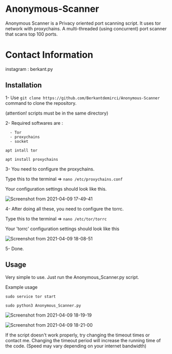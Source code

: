 # Anonymous-Scanner
Anonymous Scanner is a Privacy oriented port scanning script. It uses tor network with proxychains. A multi-threaded (using concurrent) port scanner that scans top 100 ports.

# Contact Information
  instagram : berkant.py
  
## Installation 

1- Use `git clone https://github.com/Berkantdemirci/Anonymous-Scanner` command to clone the repository.

(attention! scripts must be in the same directory)

2- Required softwares are :

      - Tor
      - proxychains
      - socket
      
  `apt intall tor`
  
  `apt install proxychains`
  
3- You need to configure the proxychains.

Type this to the terminal => `nano /etc/proxychains.conf`

Your configuration settings should look like this.

 ![Screenshot from 2021-04-09 17-49-41](https://user-images.githubusercontent.com/58151582/114198445-febffa00-995b-11eb-90d5-b8428f2ff080.png)

4- After doing all these, you need to configure the torrc.

Type this to the terminal => `nano /etc/tor/torrc`

Your 'torrc' configuration settings should look like this

![Screenshot from 2021-04-09 18-08-51](https://user-images.githubusercontent.com/58151582/114201506-f0bfa880-995e-11eb-9e7d-74557e1b8131.png)

5- Done.

## Usage

Very simple to use. Just run the Anonymous_Scanner.py script.

Example usage 

`sudo service tor start`

`sudo python3 Anonymous_Scanner.py`

![Screenshot from 2021-04-09 18-19-19](https://user-images.githubusercontent.com/58151582/114202813-3f217700-9960-11eb-80fb-70b8fbb6f115.png)

![Screenshot from 2021-04-09 18-21-00](https://user-images.githubusercontent.com/58151582/114202953-611af980-9960-11eb-99c6-d0bfd9ac2ad5.png)

If the script doesn't work properly, try changing the timeout times or contact me. Changing the timeout period will increase the running time of the code. (Speed may vary depending on your internet bandwidth)
